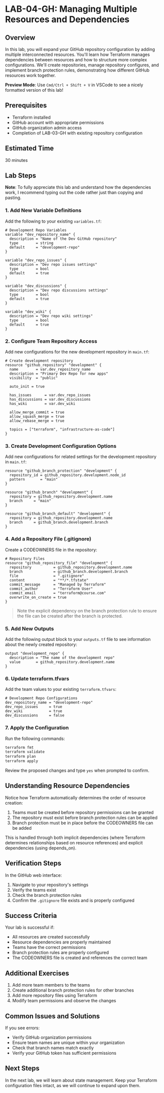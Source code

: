 # LAB-04-GH: Managing Multiple Resources and Dependencies

## Overview
In this lab, you will expand your GitHub repository configuration by adding multiple interconnected resources. You'll learn how Terraform manages dependencies between resources and how to structure more complex configurations. We'll create repositories, manage repository configures, and implement branch protection rules, demonstrating how different GitHub resources work together.

**Preview Mode**: Use `Cmd/Ctrl + Shift + V` in VSCode to see a nicely formatted version of this lab!

## Prerequisites
- Terraform installed
- GitHub account with appropriate permissions
- GitHub organization admin access
- Completion of LAB-03-GH with existing repository configuration

## Estimated Time
30 minutes

## Lab Steps

**Note**: To fully appreciate this lab and understand how the dependencies work, I recommend typing out the code rather just than copying and pasting.

### 1. Add New Variable Definitions

Add the following to your existing `variables.tf`:

```hcl
# Development Repo Variables
variable "dev_repository_name" {
  description = "Name of the Dev GitHub repository"
  type        = string
  default     = "development-repo"
}

variable "dev_repo_issues" {
  description = "Dev repo issues settings"
  type        = bool
  default     = true
}

variable "dev_discussions" {
  description = "Dev repo discussions settings"
  type        = bool
  default     = true
}

variable "dev_wiki" {
  description = "Dev repo wiki settings"
  type        = bool
  default     = true
}
```

### 2. Configure Team Repository Access

Add new configurations for the new development repository in `main.tf`:

```hcl
# Create development repository
resource "github_repository" "development" {
  name        = var.dev_repository_name
  description = "Primary Dev Repo for new apps"
  visibility  = "public"

  auto_init = true

  has_issues      = var.dev_repo_issues
  has_discussions = var.dev_discussions
  has_wiki        = var.dev_wiki

  allow_merge_commit = true
  allow_squash_merge = true
  allow_rebase_merge = true

  topics = ["terraform", "infrastructure-as-code"]
}
```

### 3. Create Development Configuration Options

Add new configurations for related settings for the development repository in `main.tf`:

```hcl
resource "github_branch_protection" "development" {
  repository_id = github_repository.development.node_id
  pattern       = "main"
}

resource "github_branch" "development" {
  repository = github_repository.development.name
  branch     = "main"
}

resource "github_branch_default" "development" {
  repository = github_repository.development.name
  branch     = github_branch.development.branch
}
```

### 4. Add a Repository File (.gitignore)

Create a CODEOWNERS file in the repository:

```hcl
# Repository Files
resource "github_repository_file" "development" {
  repository          = github_repository.development.name
  branch              = github_branch.development.branch
  file                = ".gitignore"
  content             = "**/*.tfstate"
  commit_message      = "Managed by Terraform"
  commit_author       = "Terraform User"
  commit_email        = "terraform@course.com"
  overwrite_on_create = true
}
```

> Note the explicit dependency on the branch protection rule to ensure the file can be created after the branch is protected.

### 5. Add New Outputs

Add the following output block to your `outputs.tf` file to see information about the newly created repository:

```hcl
output "development_repo" {
  description = "The name of the development repo"
  value       = github_repository.development.name
}
```

### 6. Update terraform.tfvars

Add the team values to your existing `terraform.tfvars`:

```hcl
# Development Repo Configurations
dev_repository_name = "development-repo"
dev_repo_issues     = true
dev_wiki            = true
dev_discussions     = false
```

### 7. Apply the Configuration

Run the following commands:
```bash
terraform fmt
terraform validate
terraform plan
terraform apply
```

Review the proposed changes and type `yes` when prompted to confirm.

## Understanding Resource Dependencies

Notice how Terraform automatically determines the order of resource creation:
1. Teams must be created before repository permissions can be granted
2. The repository must exist before branch protection rules can be applied
3. Branch protection must be in place before the CODEOWNERS file can be added

This is handled through both implicit dependencies (where Terraform determines relationships based on resource references) and explicit dependencies (using depends_on).

## Verification Steps

In the GitHub web interface:
1. Navigate to your repository's settings
2. Verify the teams exist
3. Check the branch protection rules
4. Confirm the `.gitignore` file exists and is properly configured

## Success Criteria
Your lab is successful if:
- All resources are created successfully
- Resource dependencies are properly maintained
- Teams have the correct permissions
- Branch protection rules are properly configured
- The CODEOWNERS file is created and references the correct team

## Additional Exercises
1. Add more team members to the teams
2. Create additional branch protection rules for other branches
3. Add more repository files using Terraform
4. Modify team permissions and observe the changes

## Common Issues and Solutions

If you see errors:
- Verify GitHub organization permissions
- Ensure team names are unique within your organization
- Check that branch names match exactly
- Verify your GitHub token has sufficient permissions

## Next Steps
In the next lab, we will learn about state management. Keep your Terraform configuration files intact, as we will continue to expand upon them.